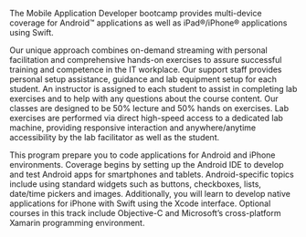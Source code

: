 The Mobile Application Developer bootcamp provides multi-device coverage for Android™ applications as well as iPad®/iPhone® applications using Swift.

Our unique approach combines on-demand streaming with personal facilitation and comprehensive hands-on exercises to assure successful training and competence in the IT workplace. Our support staff provides personal setup assistance, guidance and lab equipment setup for each student. An instructor is assigned to each student to assist in completing lab exercises and to help with any questions about the course content. Our classes are designed to be 50% lecture and 50% hands on exercises. Lab exercises are performed via direct high-speed access to a dedicated lab machine, providing responsive interaction and anywhere/anytime accessibility by the lab facilitator as well as the student.

This program prepare you to code applications for Android and iPhone environments. Coverage begins by setting up the Android IDE to develop and test Android apps for smartphones and tablets. Android-specific topics include using standard widgets such as buttons, checkboxes, lists, date/time pickers and images. Additionally, you will learn to develop native applications for iPhone with Swift using the Xcode interface. Optional courses in this track include Objective-C and Microsoft’s cross-platform Xamarin programming environment.